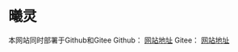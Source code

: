 曦灵
====
本网站同时部署于Github和Gitee
Github：
[网站地址](https://gulanguage.cn/)
Gitee：
[网站地址](http://elythy.gitee.io/)